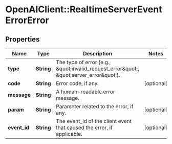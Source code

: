 # OpenAIClient::RealtimeServerEventErrorError

## Properties
Name | Type | Description | Notes
------------ | ------------- | ------------- | -------------
**type** | **String** | The type of error (e.g., \&quot;invalid_request_error\&quot;, \&quot;server_error\&quot;).  | 
**code** | **String** | Error code, if any. | [optional] 
**message** | **String** | A human-readable error message. | 
**param** | **String** | Parameter related to the error, if any. | [optional] 
**event_id** | **String** | The event_id of the client event that caused the error, if applicable.  | [optional] 

